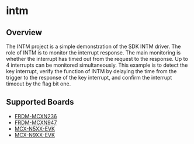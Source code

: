 # intm

## Overview

The INTM project is a simple demonstration of the SDK INTM driver.
The role of INTM is to monitor the interrupt response. The main monitoring is whether the interrupt has timed out from 
the request to the response. Up to 4 interrupts can be monitored simultaneously.
This example is to detect the key interrupt, verify the function of INTM by delaying the time from the trigger to 
the response of the key interrupt, and confirm the interrupt timeout by the flag bit one.

## Supported Boards
- [FRDM-MCXN236](../../_boards/frdmmcxn236/driver_examples/intm/example_board_readme.md)
- [FRDM-MCXN947](../../_boards/frdmmcxn947/driver_examples/intm/example_board_readme.md)
- [MCX-N5XX-EVK](../../_boards/mcxn5xxevk/driver_examples/intm/example_board_readme.md)
- [MCX-N9XX-EVK](../../_boards/mcxn9xxevk/driver_examples/intm/example_board_readme.md)
